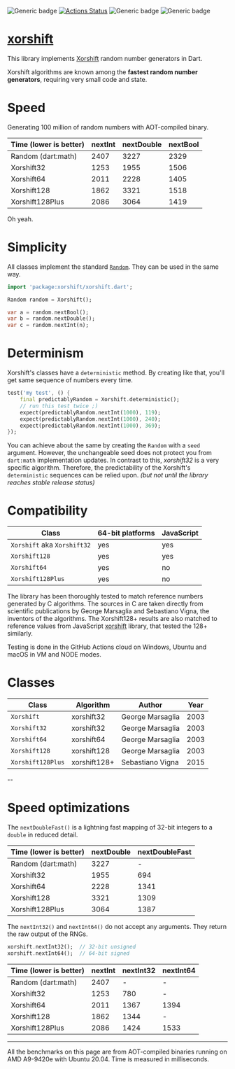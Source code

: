 ![Generic badge](https://img.shields.io/badge/status-draft-red.svg)
[![Actions Status](https://github.com/rtmigo/xorshift/workflows/unittest/badge.svg?branch=master)](https://github.com/rtmigo/xorshift/actions)
![Generic badge](https://img.shields.io/badge/tested_on-Windows_|_MacOS_|_Ubuntu-blue.svg)
![Generic badge](https://img.shields.io/badge/tested_on-VM_|_JS-blue.svg)

# [xorshift](https://github.com/rtmigo/xorshift)

This library implements [Xorshift](https://en.wikipedia.org/wiki/Xorshift) random number generators
in Dart.

Xorshift algorithms are known among the **fastest random number generators**, requiring very small
code and state.

# Speed

Generating 100 million of random numbers with AOT-compiled binary. 

| Time (lower is better)              | nextInt | nextDouble | nextBool |
|--------------------|---------|------------|----------|
| Random (dart:math) |  2407   |    3227    |   2329   |
| Xorshift32         |  1253   |    1955    |   1506   |
| Xorshift64         |  2011   |    2228    |   1405   |
| Xorshift128        |  1862   |    3321    |   1518   |
| Xorshift128Plus    |  2086   |    3064    |   1419   |

Oh yeah.

# Simplicity

All classes implement the standard [`Random`](https://api.dart.dev/stable/2.12.1/dart-math/Random-class.html).  They can be used in the same way.

``` dart
import 'package:xorshift/xorshift.dart';

Random random = Xorshift();

var a = random.nextBool(); 
var b = random.nextDouble();
var c = random.nextInt(n);
```

# Determinism

Xorshift's classes have a `deterministic` method. By creating like that, you'll get same 
sequence of numbers every time.

``` dart
test('my test', () {
    final predictablyRandom = Xorshift.deterministic();
    // run this test twice ;)
    expect(predictablyRandom.nextInt(1000), 119);
    expect(predictablyRandom.nextInt(1000), 240);
    expect(predictablyRandom.nextInt(1000), 369);    
});    
```

You can achieve about the same by creating the `Random` with a `seed` argument. However, the unchangeable
seed does not protect you from `dart:math` implementation updates. In contrast to this,
*xorshift32* is a very specific algorithm. Therefore, the predictability of the
Xorshift's `deterministic`
sequences can be relied upon. *(but not until the library reaches stable release status)*



# Compatibility

| Class                            | 64-bit platforms | JavaScript |
|----------------------------------|------------------|------------|
| `Xorshift` aka `Xorshift32`      | yes              | yes        |
| `Xorshift128`                    | yes              | yes        |
| `Xorshift64`                     | yes              | no         |
| `Xorshift128Plus`                | yes              | no         |

The library has been thoroughly tested to match reference numbers generated by C algorithms. The
sources in C are taken directly from scientific publications by George Marsaglia and Sebastiano
Vigna, the inventors of the algorithms. The Xorshift128+ results are also matched to reference
values from JavaScript [xorshift](https://github.com/AndreasMadsen/xorshift) library, that tested
the 128+ similarly.

Testing is done in the GitHub Actions cloud on Windows, Ubuntu and macOS in VM and NODE modes.
 
# Classes

| Class             | Algorithm    | Author           | Year |
|-------------------|--------------|------------------|------|
| `Xorshift`        | xorshift32   | George Marsaglia | 2003 |
| `Xorshift32`      | xorshift32   | George Marsaglia | 2003 |
| `Xorshift64`      | xorshift64   | George Marsaglia | 2003 |
| `Xorshift128`     | xorshift128  | George Marsaglia | 2003 |
| `Xorshift128Plus` | xorshift128+ | Sebastiano Vigna | 2015 |

--

# Speed optimizations

The `nextDoubleFast()` is a lightning fast mapping of 32-bit integers to a `double` in reduced detail.

| Time (lower is better)              | nextDouble | nextDoubleFast |
|--------------------|------------|----------------|
| Random (dart:math) |    3227    |       -        |
| Xorshift32         |    1955    |      694       |
| Xorshift64         |    2228    |      1341      |
| Xorshift128        |    3321    |      1309      |
| Xorshift128Plus    |    3064    |      1387      |

The `nextInt32()` and `nextInt64()` do not accept any arguments. They return the raw output of the RNGs.

``` dart 
xorshift.nextInt32();  // 32-bit unsigned 
xorshift.nextInt64();  // 64-bit signed
```

| Time (lower is better) | nextInt | nextInt32 | nextInt64 |
|--------------------|---------|-----------|-----------|
| Random (dart:math) |  2407   |     -     |     -     |
| Xorshift32         |  1253   |    780    |     -     |
| Xorshift64         |  2011   |   1367    |   1394    |
| Xorshift128        |  1862   |   1344    |     -     |
| Xorshift128Plus    |  2086   |   1424    |   1533    |

-----
All the benchmarks on this page are from AOT-compiled binaries running on AMD A9-9420e with Ubuntu 20.04.
Time is measured in milliseconds.
